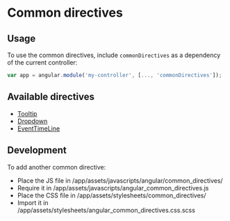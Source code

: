 # Common directives

## Usage

To use the common directives, include `commonDirectives` as a dependency of the current controller:
```javascript
var app = angular.module('my-controller', [..., 'commonDirectives']);
```


## Available directives
* [Tooltip](tooltip.md)
* [Dropdown](dropdown.md)
* [EventTimeLine](event_time_line.md)

## Development

To add another common directive:
* Place the JS file in /app/assets/javascripts/angular/common_directives/
* Require it in /app/assets/javascripts/angular_common_directives.js
* Place the CSS file in /app/assets/stylesheets/common_directives/
* Import it in /app/assets/stylesheets/angular_common_directives.css.scss
